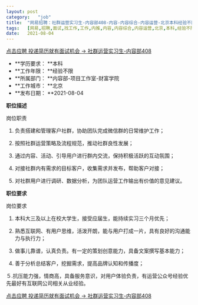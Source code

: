 ```yaml
---
layout:	post
category:	"job"
title:	"网易招聘：社群运营实习生-内容部408-内容-内容综合-内容运营-北京本科经验不限"
tags:	[网易,招聘,面试,找工作,工作,内推,内容,内容综合,内容运营,北京,本科,经验不限]
date:	2021-08-04
---
```


[点击应聘 投递简历就有面试机会 ->  社群运营实习生-内容部408](http://mobile.bole.netease.com/bole/boleDetail?id=34028&employeeId=346f03c3cda5f04c&key=all)



- **学历要求： **本科
- **工作年限： **经验不限
- **所属部门： **内容部-项目工作室-财富学院
- **工作城市： **北京
- **发布日期： **2021-08-04



**职位描述**

岗位职责



1. 负责搭建和管理客户社群，协助团队完成微信群的日常维护工作；



2. 按照社群运营策略及流程规范，推动社群良性发展；



3. 通过内容、活动、引导用户进行群内交流，保持积极活跃的互动氛围；



4. 对接社群内有需求的目标客户，收集需求并发布，帮助客户对接；



5. 对社群用户进行调研、数据分析，为团队运营工作输出有价值的意见建议。





**职位要求**



岗位要求



1. 本科大三及以上在校大学生，接受应届生，能持续实习三个月优先；



2. 熟悉互联网、有用户思维，活泼开朗，能与用户打成一片，具有良好的沟通能力与执行力；



3. 做事儿靠谱，认真负责。有一定的策划创意能力，具备文案撰写基本能力；



4. 善于分析总结客户，挖掘需求，提高品牌认知和传播度；



５.抗压能力强，情商高，具备服务意识，对用户体验负责，有运营公众号经验优先最好有互联网公司相关从业经验。



[点击应聘 投递简历就有面试机会 ->  社群运营实习生-内容部408](http://mobile.bole.netease.com/bole/boleDetail?id=34028&employeeId=346f03c3cda5f04c&key=all)